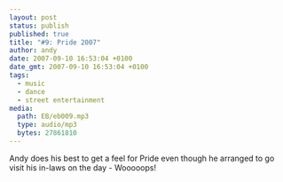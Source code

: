 ```yaml
---
layout: post
status: publish
published: true
title: "#9: Pride 2007"
author: andy
date: 2007-09-10 16:53:04 +0100
date_gmt: 2007-09-10 16:53:04 +0100
tags:
  - music
  - dance
  - street entertainment
media:
  path: EB/eb009.mp3
  type: audio/mp3
  bytes: 27861810
---
```

Andy does his best to get a feel for Pride even though he arranged to go visit 
his in-laws on the day - Wooooops!
